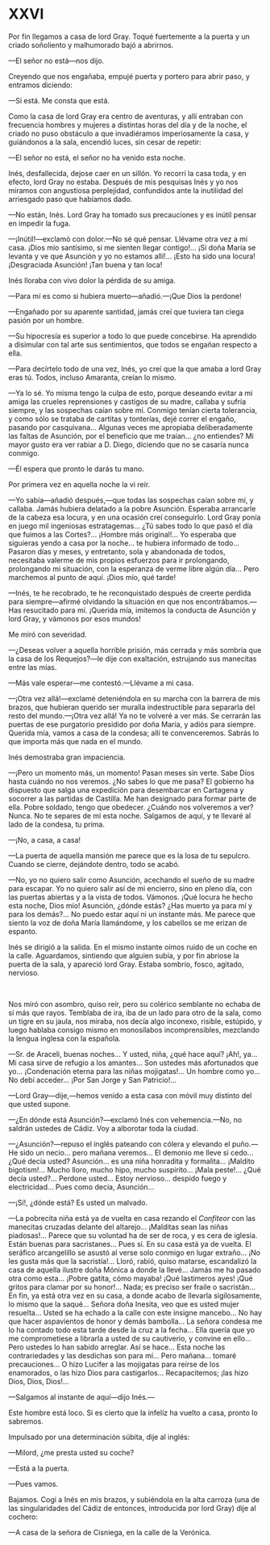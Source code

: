 # XXVI

Por fin llegamos a casa de lord Gray. Toqué fuertemente a la puerta y un criado
soñoliento y malhumorado bajó a abrirnos.

—El señor no está—nos dijo.

Creyendo que nos engañaba, empujé puerta y portero para abrir paso, y entramos
diciendo:

—Sí está. Me consta que está.

Como la casa de lord Gray era centro de aventuras, y allí entraban con
frecuencia hombres y mujeres a distintas horas del día y de la noche, el criado
no puso obstáculo a que invadiéramos imperiosamente la casa, y guiándonos a la
sala, encendió luces, sin cesar de repetir:

—El señor no está, el señor no ha venido esta noche.

Inés, desfallecida, dejose caer en un sillón. Yo recorrí la casa toda, y en
efecto, lord Gray no estaba. Después de mis pesquisas Inés y yo nos miramos con
angustiosa perplejidad, confundidos ante la inutilidad del arriesgado paso que
habíamos dado.

—No están, Inés. Lord Gray ha tomado sus precauciones y es inútil pensar en
impedir la fuga.

—¡Inútil!—exclamó con dolor.—No sé qué pensar. Llévame otra vez a mi casa.
¡Dios mío santísimo, si me sienten llegar contigo!... ¡Si doña María se levanta
y ve que Asunción y yo no estamos allí!... ¡Esto ha sido una locura!
¡Desgraciada Asunción! ¡Tan buena y tan loca!

Inés lloraba con vivo dolor la pérdida de su amiga.

—Para mí es como si hubiera muerto—añadió.—¡Que Dios la perdone!

—Engañado por su aparente santidad, jamás creí que tuviera tan ciega pasión por
un hombre.

—Su hipocresía es superior a todo lo que puede concebirse. Ha aprendido
a disimular con tal arte sus sentimientos, que todos se engañan respecto
a ella.

—Para decírtelo todo de una vez, Inés, yo creí que la que amaba a lord Gray
eras tú. Todos, incluso Amaranta, creían lo mismo.

—Ya lo sé. Yo misma tengo la culpa de esto, porque deseando evitar a mi amiga
las crueles reprensiones y castigos de su madre, callaba y sufría siempre,
y las sospechas caían sobre mí. Conmigo tenían cierta tolerancia, y como sólo
se trataba de cartitas y tonterías, dejé correr el engaño, pasando por
casquivana... Algunas veces me apropiaba deliberadamente las faltas de
Asunción, por el beneficio que me traían... ¿no entiendes? Mi mayor gusto era
ver rabiar a D. Diego, diciendo que no se casaría nunca conmigo.

—Él espera que pronto le darás tu mano.

Por primera vez en aquella noche la vi reír.

—Yo sabía—añadió después,—que todas las sospechas caían sobre mí, y callaba.
Jamás hubiera delatado a la pobre Asunción. Esperaba arrancarle de la cabeza
esa locura, y en una ocasión creí conseguirlo. Lord Gray ponía en juego mil
ingeniosas estratagemas... ¿Tú sabes todo lo que pasó el día que fuimos a las
Cortes?... ¡Hombre más original!... Yo esperaba que siguieras yendo a casa por
la noche... te hubiera informado de todo... Pasaron días y meses, y entretanto,
sola y abandonada de todos, necesitaba valerme de mis propios esfuerzos para ir
prolongando, prolongando mi situación, con la esperanza de verme libre algún
día... Pero marchemos al punto de aquí. ¡Dios mío, qué tarde!

—Inés, te he recobrado, te he reconquistado después de creerte perdida para
siempre—afirmé olvidando la situación en que nos encontrábamos.—Has resucitado
para mí. ¡Querida mía, imitemos la conducta de Asunción y lord Gray, y vámonos
por esos mundos!

Me miró con severidad.

—¿Deseas volver a aquella horrible prisión, más cerrada y más sombría que la
casa de los Requejos?—le dije con exaltación, estrujando sus manecitas entre
las mías.

—Más vale esperar—me contestó.—Llévame a mi casa.

—¡Otra vez allá!—exclamé deteniéndola en su marcha con la barrera de mis
brazos, que hubieran querido ser muralla indestructible para separarla del
resto del mundo.—¡Otra vez allá! Ya no te volveré a ver más. Se cerrarán las
puertas de ese purgatorio presidido por doña María, y adiós para siempre.
Querida mía, vamos a casa de la condesa; allí te convenceremos. Sabrás lo que
importa más que nada en el mundo.

Inés demostraba gran impaciencia.

—¡Pero un momento más, un momento! Pasan meses sin verte. Sabe Dios hasta
cuándo no nos veremos. ¿No sabes lo que me pasa? El gobierno ha dispuesto que
salga una expedición para desembarcar en Cartagena y socorrer a las partidas de
Castilla. Me han designado para formar parte de ella. Pobre soldado, tengo que
obedecer. ¿Cuándo nos volveremos a ver? Nunca. No te separes de mí esta noche.
Salgamos de aquí, y te llevaré al lado de la condesa, tu prima.

—¡No, a casa, a casa!

—La puerta de aquella mansión me parece que es la losa de tu sepulcro. Cuando
se cierre, dejándote dentro, todo se acabó.

—No, yo no quiero salir como Asunción, acechando el sueño de su madre para
escapar. Yo no quiero salir así de mi encierro, sino en pleno día, con las
puertas abiertas y a la vista de todos. Vámonos. ¡Qué locura he hecho esta
noche, Dios mío! Asunción, ¿dónde estás? ¿Has muerto ya para mí y para los
demás?... No puedo estar aquí ni un instante más. Me parece que siento la voz
de doña María llamándome, y los cabellos se me erizan de espanto.

Inés se dirigió a la salida. En el mismo instante oímos ruido de un coche en la
calle. Aguardamos, sintiendo que alguien subía, y por fin abriose la puerta de
la sala, y apareció lord Gray. Estaba sombrío, fosco, agitado, nervioso.

<p> </p>

Nos miró con asombro, quiso reír, pero su colérico semblante no echaba de sí
más que rayos. Temblaba de ira, iba de un lado para otro de la sala, como un
tigre en su jaula, nos miraba, nos decía algo inconexo, risible, estúpido,
y luego hablaba consigo mismo en monosílabos incomprensibles, mezclando la
lengua inglesa con la española.

—Sr. de Araceli, buenas noches... Y usted, niña, ¿qué hace aquí? ¡Ah!, ya... Mi
casa sirve de refugio a los amantes... Son ustedes más afortunados que yo...
¡Condenación eterna para las niñas mojigatas!... Un hombre como yo... No debí
acceder... ¡Por San Jorge y San Patricio!...

—Lord Gray—dije,—hemos venido a esta casa con móvil muy distinto del que usted
supone.

—¿En dónde está Asunción?—exclamó Inés con vehemencia.—No, no saldrán ustedes
de Cádiz. Voy a alborotar toda la ciudad.

—¿Asunción?—repuso el inglés pateando con cólera y elevando el puño.—He sido
un necio... pero mañana veremos... El demonio me lleve si cedo... ¿Qué decía
usted? Asunción... es una niña honradita y formalita... ¡Maldito bigotism!...
Mucho lloro, mucho hipo, mucho suspirito... ¡Mala peste!... ¿Qué decía
usted?... Perdone usted... Estoy nervioso... despido fuego y electricidad...
Pues como decía, Asunción...

—¡Sí!, ¿dónde está? Es usted un malvado.

—La pobrecita niña está ya de vuelta en casa rezando el *Confiteor* con las
manecitas cruzadas delante del altarejo... ¡Malditas sean las niñas
piadosas!... Parece que su voluntad ha de ser de roca, y es cera de iglesia.
Están buenas para sacristanes... Pues sí. En su casa está ya de vuelta. El
seráfico arcangelillo se asustó al verse solo conmigo en lugar extraño... ¡No
les gusta más que la sacristía!... Lloró, rabió, quiso matarse, escandalizó la
casa de aquella ilustre doña Mónica a donde la llevé... Jamás me ha pasado otra
como esta... ¡Pobre gatita, cómo mayaba! ¡Qué lastimeros ayes! ¡Qué gritos para
clamar por su honor!... Nada; es preciso ser fraile o sacristán... En fin, ya
está otra vez en su casa, a donde acabo de llevarla sigilosamente, lo mismo que
la saqué... Señora doña Inesita, veo que es usted mujer resuelta... Usted se ha
echado a la calle con este insigne mancebo... No hay que hacer aspavientos de
honor y demás bambolla... La señora condesa me lo ha contado todo esta tarde
desde la cruz a la fecha... Ella quería que yo me comprometiese a librarla
a usted de su cautiverio, y convine en ello... Pero ustedes lo han sabido
arreglar. Así se hace... Esta noche las contrariedades y las desdichas son para
mí... Pero mañana... tomaré precauciones... O hizo Lucifer a las mojigatas para
reírse de los enamorados, o las hizo Dios para castigarlos... Recapacitemos;
¡las hizo Dios, Dios, Dios!...

—Salgamos al instante de aquí—dijo Inés.—

Este hombre está loco. Si es cierto que la infeliz ha vuelto a casa, pronto lo
sabremos.

Impulsado por una determinación súbita, dije al inglés:

—Milord, ¿me presta usted su coche?

—Está a la puerta.

—Pues vamos.

Bajamos. Cogí a Inés en mis brazos, y subiéndola en la alta carroza (una de las
singularidades del Cádiz de entonces, introducida por lord Gray) dije al
cochero:

—A casa de la señora de Cisniega, en la calle de la Verónica.

